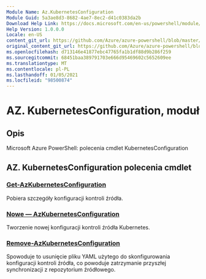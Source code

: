 ```yaml
---
Module Name: Az.KubernetesConfiguration
Module Guid: 5a3ae8d3-8682-4ae7-8ec2-d41c0383da2b
Download Help Link: https://docs.microsoft.com/en-us/powershell/module/az.kubernetesconfiguration
Help Version: 1.0.0.0
Locale: en-US
content_git_url: https://github.com/Azure/azure-powershell/blob/master/src/KubernetesConfiguration/help/Az.KubernetesConfiguration.md
original_content_git_url: https://github.com/Azure/azure-powershell/blob/master/src/KubernetesConfiguration/help/Az.KubernetesConfiguration.md
ms.openlocfilehash: d713146e41877ebc47765fa1b1df88d9b286f259
ms.sourcegitcommit: 68451baa389791703e666d95469602c5652609ee
ms.translationtype: MT
ms.contentlocale: pl-PL
ms.lasthandoff: 01/05/2021
ms.locfileid: "98500874"
---
```

# AZ. KubernetesConfiguration, moduł
## Opis
Microsoft Azure PowerShell: polecenia cmdlet KubernetesConfiguration

## AZ. KubernetesConfiguration polecenia cmdlet
### [Get-AzKubernetesConfiguration](Get-AzKubernetesConfiguration.md)
Pobiera szczegóły konfiguracji kontroli źródła.

### [Nowe — AzKubernetesConfiguration](New-AzKubernetesConfiguration.md)
Tworzenie nowej konfiguracji kontroli źródła Kubernetes.

### [Remove-AzKubernetesConfiguration](Remove-AzKubernetesConfiguration.md)
Spowoduje to usunięcie pliku YAML użytego do skonfigurowania konfiguracji kontroli źródła, co powoduje zatrzymanie przyszłej synchronizacji z repozytorium źródłowego.

